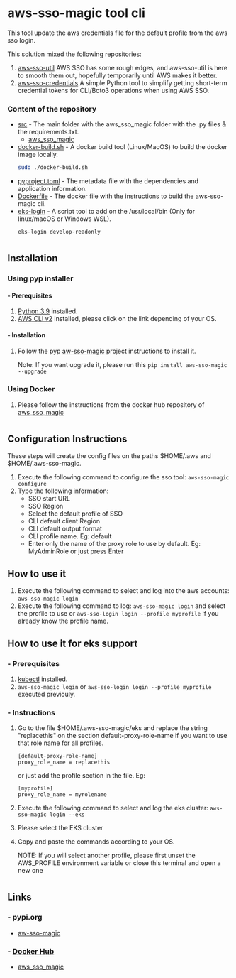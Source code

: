 #
# aws-sso-magic tool cli 
This tool update the aws credentials file for the default profile from the aws sso login.

This solution mixed the following repositories:

1. [aws-sso-util](https://github.com/benkehoe/aws-sso-util) AWS SSO has some rough edges, and aws-sso-util is here to smooth them out, hopefully temporarily until AWS makes it better.
2. [aws-sso-credentials](https://github.com/NeilJed/aws-sso-credentials) A simple Python tool to simplify getting short-term credential tokens for CLI/Boto3 operations when using AWS SSO.

### Content of the repository

- [src](src) - The main folder with the aws_sso_magic folder with the .py files & the requirements.txt.
    - [aws_sso_magic](src/aws_sso_magic)
- [docker-build.sh](cli/docker-build.sh) - A docker build tool (Linux/MacOS) to build the docker image locally.
    ```bash
    sudo ./docker-build.sh
    ```     
- [pyproject.toml](pyproject.toml) - The metadata file with the dependencies and application information.    
- [Dockerfile](Dockerfile) - The docker file with the instructions to build the aws-sso-magic cli.
- [eks-login](utils/eks-login) - A script tool to add on the /usr/local/bin (Only for linux/macOS or Windows WSL).
    ```bash
    eks-login develop-readonly
    ```     
#
## Installation 
### Using pyp installer
#### - Prerequisites
1. [Python 3.9](https://www.python.org/downloads/) installed.
2. [AWS CLI v2](https://docs.aws.amazon.com/cli/latest/userguide/install-cliv2.html) installed, please click on the link depending of your OS.

#### - Installation

1. Follow the pyp [aw-sso-magic](https://pypi.org/project/aws-sso-magic/) project instructions to install it.

    Note: If you want upgrade it, please run this `pip install aws-sso-magic --upgrade`

### Using Docker

1. Please follow the instructions from the docker hub repository of [aws_sso_magic](https://hub.docker.com/r/javiortizmol/aws_sso_magic)

#
## Configuration Instructions
These steps will create the config files on the paths $HOME/.aws and $HOME/.aws-sso-magic.

1. Execute the following command to configure the sso tool: `aws-sso-magic configure`
2. Type the following information:
    - SSO start URL
    - SSO Region
    - Select the default profile of SSO
    - CLI default client Region
    - CLI default output format
    - CLI profile name. Eg: default
    - Enter only the name of the proxy role to use by default. Eg: MyAdminRole or just press Enter

## How to use it

1. Execute the following command to select and log into the aws accounts: `aws-sso-magic login`
3. Execute the following command to log: `aws-sso-magic login` and select the profile to use or `aws-sso-login login --profile myprofile` if you already know the profile name.

## How to use it for eks support
### - Prerequisites
1. [kubectl](https://kubernetes.io/docs/tasks/tools/) installed.
2. `aws-sso-magic login` or `aws-sso-login login --profile myprofile` executed previouly.

### - Instructions
1. Go to the file $HOME/.aws-sso-magic/eks and replace the string "replacethis" on the section default-proxy-role-name if you want to use that role name for all profiles.
    ```
    [default-proxy-role-name]
    proxy_role_name = replacethis    
    ```

    or just add the profile section in the file. Eg:

    ```
    [myprofile]
    proxy_role_name = myrolename
    ```
2. Execute the following command to select and log the eks cluster: `aws-sso-magic login --eks`
3. Please select the EKS cluster
4. Copy and paste the commands according to your OS.
    
    NOTE: If you will select another profile, please first unset the AWS_PROFILE environment variable or close this terminal and open a new one
#
## Links
### - pypi.org
- [aw-sso-magic](https://pypi.org/project/aws-sso-magic/) 
### - [Docker Hub](https://hub.docker.com/u/javiortizmol)
- [aws_sso_magic](https://hub.docker.com/r/javiortizmol/aws_sso_magic)
